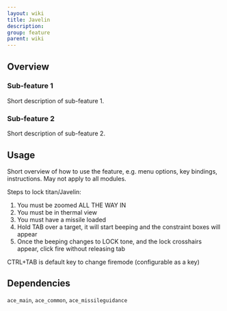 ```yaml
---
layout: wiki
title: Javelin
description: 
group: feature
parent: wiki
---
```


## Overview

### Sub-feature 1
Short description of sub-feature 1.

### Sub-feature 2
Short description of sub-feature 2.


## Usage

Short overview of how to use the feature, e.g. menu options, key bindings, 
instructions. May not apply to all modules.

Steps to lock titan/Javelin:

1. You must be zoomed ALL THE WAY IN
2. You must be in thermal view
3. You must have a missile loaded
4. Hold TAB over a target, it will start beeping and the constraint boxes will appear
5. Once the beeping changes to LOCK tone, and the lock crosshairs appear, click fire without releasing tab

CTRL+TAB is default key to change firemode (configurable as a key)


## Dependencies

`ace_main`, `ace_common`, `ace_missileguidance`
